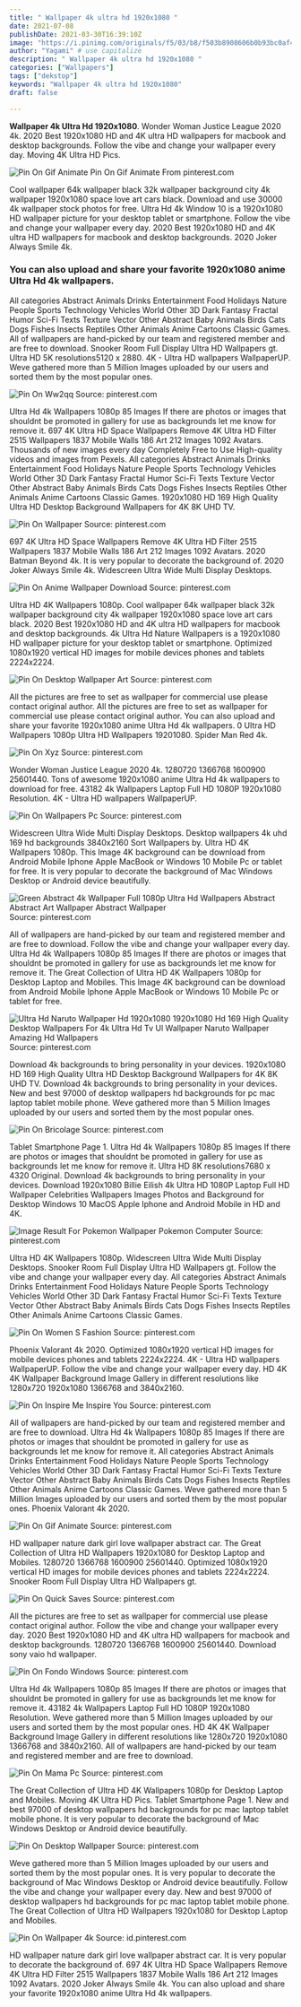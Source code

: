 ```yaml
---
title: " Wallpaper 4k ultra hd 1920x1080 "
date: 2021-07-08
publishDate: 2021-03-30T16:39:10Z
image: "https://i.pinimg.com/originals/f5/03/b8/f503b8908606b0b93bc0af4fa365b402.jpg"
author: "Yagami" # use capitalize
description: " Wallpaper 4k ultra hd 1920x1080 "
categories: ["Wallpapers"]
tags: ["dekstop"]
keywords: "Wallpaper 4k ultra hd 1920x1080"
draft: false

---
```



**Wallpaper 4k Ultra Hd 1920x1080**. Wonder Woman Justice League 2020 4k. 2020 Best 1920x1080 HD and 4K ultra HD wallpapers for macbook and desktop backgrounds. Follow the vibe and change your wallpaper every day. Moving 4K Ultra HD Pics.

![Pin On Gif Animate](https://i.pinimg.com/originals/cb/96/f0/cb96f0380515d7070e1490e51647b7c1.jpg "Pin On Gif Animate")
Pin On Gif Animate From pinterest.com


Cool wallpaper 64k wallpaper black 32k wallpaper background city 4k wallpaper 1920x1080 space love art cars black. Download and use 30000 4k wallpaper stock photos for free. Ultra Hd 4k Window 10 is a 1920x1080 HD wallpaper picture for your desktop tablet or smartphone. Follow the vibe and change your wallpaper every day. 2020 Best 1920x1080 HD and 4K ultra HD wallpapers for macbook and desktop backgrounds. 2020 Joker Always Smile 4k.

### You can also upload and share your favorite 1920x1080 anime Ultra Hd 4k wallpapers.

All categories Abstract Animals Drinks Entertainment Food Holidays Nature People Sports Technology Vehicles World Other 3D Dark Fantasy Fractal Humor Sci-Fi Texts Texture Vector Other Abstract Baby Animals Birds Cats Dogs Fishes Insects Reptiles Other Animals Anime Cartoons Classic Games. All of wallpapers are hand-picked by our team and registered member and are free to download. Snooker Room Full Display Ultra HD Wallpapers gt. Ultra HD 5K resolutions5120 x 2880. 4K - Ultra HD wallpapers WallpaperUP. Weve gathered more than 5 Million Images uploaded by our users and sorted them by the most popular ones.


![Pin On Ww2qq](https://i.pinimg.com/originals/4e/66/72/4e66727edc1e9e9181b0a00798eca810.jpg "Pin On Ww2qq")
Source: pinterest.com

Ultra Hd 4k Wallpapers 1080p 85 Images If there are photos or images that shouldnt be promoted in gallery for use as backgrounds let me know for remove it. 697 4K Ultra HD Space Wallpapers Remove 4K Ultra HD Filter 2515 Wallpapers 1837 Mobile Walls 186 Art 212 Images 1092 Avatars. Thousands of new images every day Completely Free to Use High-quality videos and images from Pexels. All categories Abstract Animals Drinks Entertainment Food Holidays Nature People Sports Technology Vehicles World Other 3D Dark Fantasy Fractal Humor Sci-Fi Texts Texture Vector Other Abstract Baby Animals Birds Cats Dogs Fishes Insects Reptiles Other Animals Anime Cartoons Classic Games. 1920x1080 HD 169 High Quality Ultra HD Desktop Background Wallpapers for 4K 8K UHD TV.

![Pin On Wallpaper](https://i.pinimg.com/originals/5f/ff/2e/5fff2eb81280cb14467728d6bb5957e0.jpg "Pin On Wallpaper")
Source: pinterest.com

697 4K Ultra HD Space Wallpapers Remove 4K Ultra HD Filter 2515 Wallpapers 1837 Mobile Walls 186 Art 212 Images 1092 Avatars. 2020 Batman Beyond 4k. It is very popular to decorate the background of. 2020 Joker Always Smile 4k. Widescreen Ultra Wide Multi Display Desktops.

![Pin On Anime Wallpaper Download](https://i.pinimg.com/originals/94/1f/2c/941f2ce3df2a800d3246676ad7fc8896.jpg "Pin On Anime Wallpaper Download")
Source: pinterest.com

Ultra HD 4K Wallpapers 1080p. Cool wallpaper 64k wallpaper black 32k wallpaper background city 4k wallpaper 1920x1080 space love art cars black. 2020 Best 1920x1080 HD and 4K ultra HD wallpapers for macbook and desktop backgrounds. 4k Ultra Hd Nature Wallpapers is a 1920x1080 HD wallpaper picture for your desktop tablet or smartphone. Optimized 1080x1920 vertical HD images for mobile devices phones and tablets 2224x2224.

![Pin On Desktop Wallpaper Art](https://i.pinimg.com/originals/78/21/d8/7821d8e4364a288fd622e31388d6744e.jpg "Pin On Desktop Wallpaper Art")
Source: pinterest.com

All the pictures are free to set as wallpaper for commercial use please contact original author. All the pictures are free to set as wallpaper for commercial use please contact original author. You can also upload and share your favorite 1920x1080 anime Ultra Hd 4k wallpapers. 0 Ultra HD Wallpapers 1080p Ultra HD Wallpapers 19201080. Spider Man Red 4k.

![Pin On Xyz](https://i.pinimg.com/originals/f5/ce/c8/f5cec851a59f727dc5f7c5c9d98c2148.jpg "Pin On Xyz")
Source: pinterest.com

Wonder Woman Justice League 2020 4k. 1280720 1366768 1600900 25601440. Tons of awesome 1920x1080 anime Ultra Hd 4k wallpapers to download for free. 43182 4k Wallpapers Laptop Full HD 1080P 1920x1080 Resolution. 4K - Ultra HD wallpapers WallpaperUP.

![Pin On Wallpapers Pc](https://i.pinimg.com/originals/c1/b8/c5/c1b8c500517d5482ef9c0c897721c6e0.jpg "Pin On Wallpapers Pc")
Source: pinterest.com

Widescreen Ultra Wide Multi Display Desktops. Desktop wallpapers 4k uhd 169 hd backgrounds 3840x2160 Sort Wallpapers by. Ultra HD 4K Wallpapers 1080p. This Image 4K background can be download from Android Mobile Iphone Apple MacBook or Windows 10 Mobile Pc or tablet for free. It is very popular to decorate the background of Mac Windows Desktop or Android device beautifully.

![Green Abstract 4k Wallpaper Full 1080p Ultra Hd Wallpapers Abstract Abstract Art Wallpaper Abstract Wallpaper](https://i.pinimg.com/originals/40/49/7e/40497e5b90deb91730c086e9235f257f.jpg "Green Abstract 4k Wallpaper Full 1080p Ultra Hd Wallpapers Abstract Abstract Art Wallpaper Abstract Wallpaper")
Source: pinterest.com

All of wallpapers are hand-picked by our team and registered member and are free to download. Follow the vibe and change your wallpaper every day. Ultra Hd 4k Wallpapers 1080p 85 Images If there are photos or images that shouldnt be promoted in gallery for use as backgrounds let me know for remove it. The Great Collection of Ultra HD 4K Wallpapers 1080p for Desktop Laptop and Mobiles. This Image 4K background can be download from Android Mobile Iphone Apple MacBook or Windows 10 Mobile Pc or tablet for free.

![Ultra Hd Naruto Wallpaper Hd 1920x1080 1920x1080 Hd 169 High Quality Desktop Wallpapers For 4k Ultra Hd Tv Ul Wallpaper Naruto Wallpaper Amazing Hd Wallpapers](https://i.pinimg.com/originals/28/3d/ab/283dab964d9e16ca42f9ac241f08945e.jpg "Ultra Hd Naruto Wallpaper Hd 1920x1080 1920x1080 Hd 169 High Quality Desktop Wallpapers For 4k Ultra Hd Tv Ul Wallpaper Naruto Wallpaper Amazing Hd Wallpapers")
Source: pinterest.com

Download 4k backgrounds to bring personality in your devices. 1920x1080 HD 169 High Quality Ultra HD Desktop Background Wallpapers for 4K 8K UHD TV. Download 4k backgrounds to bring personality in your devices. New and best 97000 of desktop wallpapers hd backgrounds for pc mac laptop tablet mobile phone. Weve gathered more than 5 Million Images uploaded by our users and sorted them by the most popular ones.

![Pin On Bricolage](https://i.pinimg.com/originals/0e/9e/88/0e9e8812f01f82650833264673bf51ed.jpg "Pin On Bricolage")
Source: pinterest.com

Tablet Smartphone Page 1. Ultra Hd 4k Wallpapers 1080p 85 Images If there are photos or images that shouldnt be promoted in gallery for use as backgrounds let me know for remove it. Ultra HD 8K resolutions7680 x 4320 Original. Download 4k backgrounds to bring personality in your devices. Download 1920x1080 Billie Eilish 4k Ultra HD 1080P Laptop Full HD Wallpaper Celebrities Wallpapers Images Photos and Background for Desktop Windows 10 MacOS Apple Iphone and Android Mobile in HD and 4K.

![Image Result For Pokemon Wallpaper Pokemon Computer](https://i.pinimg.com/originals/f5/41/f1/f541f1f13a45010e6a82d93747f27b5b.jpg "Image Result For Pokemon Wallpaper Pokemon Computer")
Source: pinterest.com

Ultra HD 4K Wallpapers 1080p. Widescreen Ultra Wide Multi Display Desktops. Snooker Room Full Display Ultra HD Wallpapers gt. Follow the vibe and change your wallpaper every day. All categories Abstract Animals Drinks Entertainment Food Holidays Nature People Sports Technology Vehicles World Other 3D Dark Fantasy Fractal Humor Sci-Fi Texts Texture Vector Other Abstract Baby Animals Birds Cats Dogs Fishes Insects Reptiles Other Animals Anime Cartoons Classic Games.

![Pin On Women S Fashion](https://i.pinimg.com/originals/84/9d/81/849d817eb9c4fb0c88543943e1c03986.jpg "Pin On Women S Fashion")
Source: pinterest.com

Phoenix Valorant 4k 2020. Optimized 1080x1920 vertical HD images for mobile devices phones and tablets 2224x2224. 4K - Ultra HD wallpapers WallpaperUP. Follow the vibe and change your wallpaper every day. HD 4K 4K Wallpaper Background Image Gallery in different resolutions like 1280x720 1920x1080 1366768 and 3840x2160.

![Pin On Inspire Me Inspire You](https://i.pinimg.com/originals/89/11/6d/89116d5ca4e2c8476fd90a254cf2feb2.jpg "Pin On Inspire Me Inspire You")
Source: pinterest.com

All of wallpapers are hand-picked by our team and registered member and are free to download. Ultra Hd 4k Wallpapers 1080p 85 Images If there are photos or images that shouldnt be promoted in gallery for use as backgrounds let me know for remove it. All categories Abstract Animals Drinks Entertainment Food Holidays Nature People Sports Technology Vehicles World Other 3D Dark Fantasy Fractal Humor Sci-Fi Texts Texture Vector Other Abstract Baby Animals Birds Cats Dogs Fishes Insects Reptiles Other Animals Anime Cartoons Classic Games. Weve gathered more than 5 Million Images uploaded by our users and sorted them by the most popular ones. Phoenix Valorant 4k 2020.

![Pin On Gif Animate](https://i.pinimg.com/originals/cb/96/f0/cb96f0380515d7070e1490e51647b7c1.jpg "Pin On Gif Animate")
Source: pinterest.com

HD wallpaper nature dark girl love wallpaper abstract car. The Great Collection of Ultra HD Wallpapers 1920x1080 for Desktop Laptop and Mobiles. 1280720 1366768 1600900 25601440. Optimized 1080x1920 vertical HD images for mobile devices phones and tablets 2224x2224. Snooker Room Full Display Ultra HD Wallpapers gt.

![Pin On Quick Saves](https://i.pinimg.com/originals/1a/a0/20/1aa020f129cbc51feb27b7fe7ef2f01a.jpg "Pin On Quick Saves")
Source: pinterest.com

All the pictures are free to set as wallpaper for commercial use please contact original author. Follow the vibe and change your wallpaper every day. 2020 Best 1920x1080 HD and 4K ultra HD wallpapers for macbook and desktop backgrounds. 1280720 1366768 1600900 25601440. Download sony vaio hd wallpaper.

![Pin On Fondo Windows](https://i.pinimg.com/originals/76/2d/81/762d81526c197f8e08bddca9ee2b3fca.jpg "Pin On Fondo Windows")
Source: pinterest.com

Ultra Hd 4k Wallpapers 1080p 85 Images If there are photos or images that shouldnt be promoted in gallery for use as backgrounds let me know for remove it. 43182 4k Wallpapers Laptop Full HD 1080P 1920x1080 Resolution. Weve gathered more than 5 Million Images uploaded by our users and sorted them by the most popular ones. HD 4K 4K Wallpaper Background Image Gallery in different resolutions like 1280x720 1920x1080 1366768 and 3840x2160. All of wallpapers are hand-picked by our team and registered member and are free to download.

![Pin On Mama Pc](https://i.pinimg.com/originals/61/ca/70/61ca70c1ecbcc017bf2d3459adaad0d3.jpg "Pin On Mama Pc")
Source: pinterest.com

The Great Collection of Ultra HD 4K Wallpapers 1080p for Desktop Laptop and Mobiles. Moving 4K Ultra HD Pics. Tablet Smartphone Page 1. New and best 97000 of desktop wallpapers hd backgrounds for pc mac laptop tablet mobile phone. It is very popular to decorate the background of Mac Windows Desktop or Android device beautifully.

![Pin On Desktop Wallpaper](https://i.pinimg.com/originals/b4/87/b9/b487b97f8840bc12d763d758ace4421b.jpg "Pin On Desktop Wallpaper")
Source: pinterest.com

Weve gathered more than 5 Million Images uploaded by our users and sorted them by the most popular ones. It is very popular to decorate the background of Mac Windows Desktop or Android device beautifully. Follow the vibe and change your wallpaper every day. New and best 97000 of desktop wallpapers hd backgrounds for pc mac laptop tablet mobile phone. The Great Collection of Ultra HD Wallpapers 1920x1080 for Desktop Laptop and Mobiles.

![Pin On Wallpaper 4k](https://i.pinimg.com/originals/f5/03/b8/f503b8908606b0b93bc0af4fa365b402.jpg "Pin On Wallpaper 4k")
Source: id.pinterest.com

HD wallpaper nature dark girl love wallpaper abstract car. It is very popular to decorate the background of. 697 4K Ultra HD Space Wallpapers Remove 4K Ultra HD Filter 2515 Wallpapers 1837 Mobile Walls 186 Art 212 Images 1092 Avatars. 2020 Joker Always Smile 4k. You can also upload and share your favorite 1920x1080 anime Ultra Hd 4k wallpapers.

